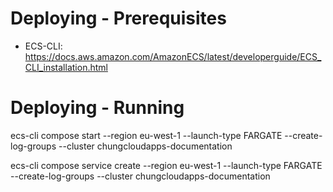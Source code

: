 # Deploying - Prerequisites
* ECS-CLI: https://docs.aws.amazon.com/AmazonECS/latest/developerguide/ECS_CLI_installation.html

# Deploying - Running
ecs-cli compose start --region eu-west-1 --launch-type FARGATE --create-log-groups --cluster chungcloudapps-documentation

ecs-cli compose service create --region eu-west-1 --launch-type FARGATE --create-log-groups --cluster chungcloudapps-documentation

